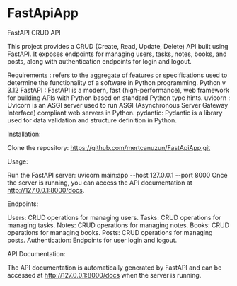 # FastApiApp
FastAPI CRUD API

  This project provides a CRUD (Create, Read, Update, Delete) API built using FastAPI. It exposes endpoints for managing users, tasks, notes, books, and posts, along with authentication      endpoints for login and logout.

  Requirements :  refers to the aggregate of features or specifications used to determine the functionality of a software in Python programming.
  Python v 3.12 
  FastAPI : FastAPI is a modern, fast (high-performance), web framework for building APIs with Python based on standard Python type hints.
  uvicorn : Uvicorn is an ASGI server used to run ASGI (Asynchronous Server Gateway Interface) compliant web servers in Python.
  pydantic: Pydantic is a library used for data validation and structure definition in Python.


Installation: 

  Clone the repository: https://github.com/mertcanuzun/FastApiApp.git

Usage: 

  Run the FastAPI server: uvicorn main:app --host 127.0.0.1 --port 8000
  Once the server is running, you can access the API documentation at http://127.0.0.1:8000/docs.

Endpoints: 

  Users: CRUD operations for managing users.
  Tasks: CRUD operations for managing tasks.
  Notes: CRUD operations for managing notes.
  Books: CRUD operations for managing books.
  Posts: CRUD operations for managing posts.
  Authentication: Endpoints for user login and logout.
  
API Documentation:

  The API documentation is automatically generated by FastAPI and can be accessed at http://127.0.0.1:8000/docs when the server is running.

